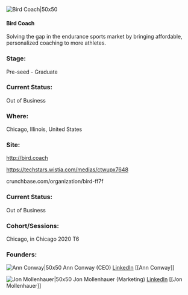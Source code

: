 

![Bird Coach|50x50](https://apimg.techstars.com/connect/images/image_files/5f9ae51e44e0820852000087/original/Bird_Logo.png)

#### Bird Coach
Solving the gap in the endurance sports market by bringing affordable, personalized  coaching to more athletes.

### Stage: 
Pre-seed - Graduate 

### Current Status: 
Out of Business

### Where:
Chicago, Illinois, United States

### Site:
http://bird.coach

https://techstars.wistia.com/medias/ctwupx7648

crunchbase.com/organization/bird-ff7f

### Current Status: 
Out of Business

### Cohort/Sessions: 
Chicago, in Chicago 2020 T6

### Founders: 

![Ann Conway|50x50](http://s3.amazonaws.com/ts-accel-connect-uploads/images/image_files/5f9ae57e44e082086f000013/original/Ann_Bird_BW.jpeg) Ann Conway (CEO) [LinkedIn](https://linkedin.com/in/ann-conway-98696116) [[Ann Conway]]

![Jon Mollenhauer|50x50](https://apimg.techstars.com/connect/images/image_files/5f9ae12d44e082085200007d/original/Profile_picture.jpg) Jon Mollenhauer (Marketing) [LinkedIn](https://linkedin.com/in/jonmollenhauer) [[Jon Mollenhauer]]



